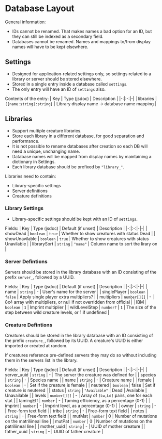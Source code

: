 # Database Layout

General information:
 * IDs cannot be renamed. That makes names a bad option for an ID, but they can still be indexed as a secondary field.
 * Databases cannot be renamed. Names and mappings to/from display names will have to be kept elsewhere.

## Settings

 * Designed for application-related settings only, so settings related to a library or server should be stored elsewhere.
 * Stored in a single entry inside a database called `settings`.
 * The only entry will have an ID of `settings` also.

Contents of the entry:
| Key | Type (jsdoc) | Description |
|-:|:-:|-|
| libraries | `{[name:string]:string}` | Library display name -> database name mapping |

## Libraries

 * Support multiple creature libraries.
 * Store each library in a different database, for good separation and performance.
 * It is not possible to rename databases after creation so each DB will need a unique, unchanging name.
 * Database names will be mapped from display names by maintaining a dictionary in Settings.
 * Each library database should be prefixed by `"library_"`.

Libraries need to contain:
 * Library-specific settings
 * Server definitions
 * Creature definitions

### Library Settings
 * Library-specific settings should be kept with an ID of `settings`.

Fields:
| Key | Type (jsdoc) | Default (if unset) | Description |
|-:|:-:|-|-|
| showDead | `boolean` | `true` | Whether to show creatures with status Dead |
| showUnavilable | `boolean` | `true` | Whether to show creatures with status Unavilable |
| librarySort | `string` | `"name"` | Column name to sort the lirary on |

### Server Defintions
Servers should be stored in the library database with an ID consisting of the prefix `server_`, followed by a UUID.

Fields:
| Key | Type (jsdoc) | Default (if unset) | Description |
|-:|:-:|-|-|
| name | `string` | - | User's name for the server |
| singlePlayer | `boolean` | `false` | Apply single player extra multipliers? |
| multipliers | `number[][]` | - | 8x4 array with multipliers, or null if not overridden from official |
| IBM | `boolean` | `1` | Imprint multiplier |
| wildLevelStep | `number?` | `1` | The size of the step between wild creature levels, or 1 if undefined |


### Creature Defintions
Creatures should be stored in the library database with an ID consisting of the prefix `creature_`, followed by its UUID. A creature's UUID is either imported or created at random.

If creatures reference pre-defined servers they may do so without including them in the servers list in the library.

Fields:
| Key | Type (jsdoc) | Default (if unset) | Description |
|-:|:-:|-|-|
| server_uuid | `string` | - | The server the creature was defined for |
| species | `string` | - | Species name |
| name | `string` | - | Creature name |
| female | `boolean` | - | Set if the creature is female |
| neutered | `boolean` | false | Set if creature is neutered |
| status | `string` | `"Available"` | Dead \| Available \| Unavailable |
| levels | `number[][]` | - | Array of `[Lw,Ld]` pairs, one for each stat |
| tamingEff | `number` | - | Taming efficiency, as a percentage (0-1) |
| imprint | `number` | - | Imprint level, as a percentage (0-1) |
| owner | `string` | - | Free-form text field |
| tribe | `string` | - | Free-form text field |
| notes | `string` | - | Free-form text field |
| mutMat | `number` | 0 | Number of mutations on the matriliineal line |
| mutPat | `number` | 0 | Number of mutations on the patriliineal line |
| mother_uuid | `string` | - | UUID of mother creature |
| father_uuid | `string` | - | UUID of father creature |
